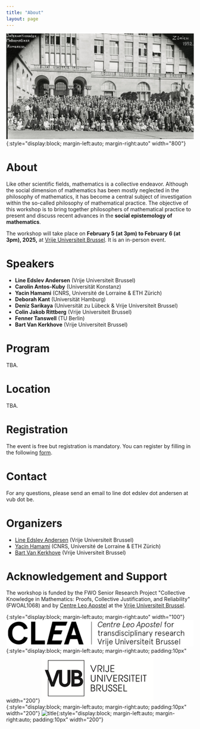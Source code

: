 ```yaml
---
title: "About"
layout: page
---
```


![title](/assets/img/zurich-icm-cropped.jpg){:style="display:block; margin-left:auto; margin-right:auto" width="800"}

# About

Like other scientific fields, mathematics is a collective endeavor. Although the social dimension of mathematics has been mostly neglected in the philosophy of mathematics, it has become a central subject of investigation within the so-called philosophy of mathematical practice. The objective of this workshop is to bring together philosophers of mathematical practice to present and discuss recent advances in the **social epistemology of mathematics**. 

The workshop will take place on **February 5 (at 3pm) to February 6 (at 3pm), 2025,** at [Vrije Universiteit Brussel](https://www.vub.be/). It is an in-person event. 

# Speakers

- **Line Edslev Andersen** (Vrije Universiteit Brussel)
- **Carolin Antos-Kuby** (Universität Konstanz)
- **Yacin Hamami** (CNRS, Université de Lorraine & ETH Zürich)
- **Deborah Kant** (Universität Hamburg)
- **Deniz Sarikaya** (Universität zu Lübeck & Vrije Universiteit Brussel)
- **Colin Jakob Rittberg** (Vrije Universiteit Brussel)
- **Fenner Tanswell** (TU Berlin)
- **Bart Van Kerkhove** (Vrije Universiteit Brussel)  

# Program

TBA.

# Location

TBA. 

# Registration

The event is free but registration is mandatory. You can register by filling in the following [form](https://forms.gle/tCXyBSxcX8SNJXs18).

# Contact

For any questions, please send an email to line dot edslev dot andersen at vub dot be.

# Organizers

- [Line Edslev Andersen](https://clps.research.vub.be/line-edslev-andersen) (Vrije Universiteit Brussel)
- [Yacin Hamami](https://www.yacinhamami.com/) (CNRS, Université de Lorraine & ETH Zürich)
- [Bart Van Kerkhove](https://bartvankerkhove.be) (Vrije Universiteit Brussel)

# Acknowledgement and Support

The workshop is funded by the FWO Senior Research Project "Collective Knowledge in Mathematics: Proofs, Collective Justification, and Reliability" (FWOAL1068) and by [Centre Leo Apostel](https://clea.research.vub.be/) at the [Vrije Universiteit Brussel](https://www.vub.be/).

{:style="display:block; margin-left:auto; margin-right:auto" width="100"}
![title](/assets/img/clea-logo.png){:style="display:block; margin-left:auto; margin-right:auto; padding:10px" width="200"}
![title](/assets/img/VUB-logo.png){:style="display:block; margin-left:auto; margin-right:auto; padding:10px" width="200"}
![title](/assets/img/FWO-logo.png){:style="display:block; margin-left:auto; margin-right:auto; padding:10px" width="200"}